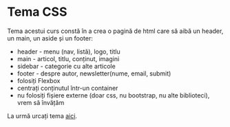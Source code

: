 # Tema CSS

Tema acestui curs constă în a crea o pagină de html care să aibă un header, un main, un aside și un footer:

* header - menu \(nav, listă\), logo, titlu
* main - articol, titlu, conținut, imagini
* sidebar - categorie cu alte articole
* footer - despre autor, newsletter\(nume, email, submit\)
* folosiți Flexbox
* centrați conținutul într-un container
* nu folosiți fișiere externe \(doar css, nu bootstrap, nu alte biblioteci\), vrem să învățăm

La urmă urcați tema [aici](https://www.dropbox.com/request/MyqR5vqUNRbm91sLSODf).

